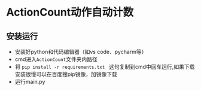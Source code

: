 # ActionCount动作自动计数

## 安装运行

- 安装好python和代码编辑器（如vs code、pycharm等）
- cmd进入`ActionCount`文件夹内路径
- 将 `pip install -r requirements.txt ` 这句复制到cmd中回车运行,如果下载安装很慢可以在百度搜pip镜像，加镜像下载
- 运行main.py

